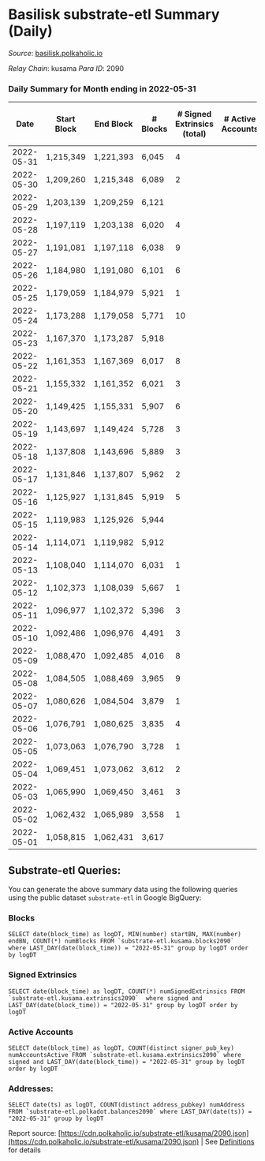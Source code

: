 # Basilisk substrate-etl Summary (Daily)

_Source_: [basilisk.polkaholic.io](https://basilisk.polkaholic.io)

*Relay Chain*: kusama
*Para ID*: 2090



### Daily Summary for Month ending in 2022-05-31


| Date | Start Block | End Block | # Blocks | # Signed Extrinsics (total) | # Active Accounts | # Passive | # New | # Addresses with Balances | # Events | # Transfers | # XCM Transfers In | # XCM Transfers Out |
| ---- | ----------- | --------- | -------- | --------------------------- | ----------------- | --------- | ----- | ------------------------- | -------- | ----------- | ------------------ | ------------------- |
| 2022-05-31 | 1,215,349 | 1,221,393 | 6,045  | 4 |  |  |  | 16,073 | 18,148 |   |   |   |
| 2022-05-30 | 1,209,260 | 1,215,348 | 6,089  | 2 |  |  |  | 16,073 | 18,280 |   |   |   |
| 2022-05-29 | 1,203,139 | 1,209,259 | 6,121  |  |  |  |  | 16,073 | 18,368 |   |   |   |
| 2022-05-28 | 1,197,119 | 1,203,138 | 6,020  | 4 |  |  |  | 16,073 | 18,073 |   |   |   |
| 2022-05-27 | 1,191,081 | 1,197,118 | 6,038  | 9 |  |  |  | 16,073 | 18,137 |   |   |   |
| 2022-05-26 | 1,184,980 | 1,191,080 | 6,101  | 6 |  |  |  | 16,073 | 18,323 |   |   |   |
| 2022-05-25 | 1,179,059 | 1,184,979 | 5,921  | 1 |  |  |  | 16,073 | 17,770 |   |   |   |
| 2022-05-24 | 1,173,288 | 1,179,058 | 5,771  | 10 |  |  |  | 16,073 | 43,003 | 4,335  |   |   |
| 2022-05-23 | 1,167,370 | 1,173,287 | 5,918  |  |  |  |  | 11,915 | 17,759 |   |   |   |
| 2022-05-22 | 1,161,353 | 1,167,369 | 6,017  | 8 |  |  |  | 11,915 | 18,075 |   |   |   |
| 2022-05-21 | 1,155,332 | 1,161,352 | 6,021  | 3 |  |  |  | 11,915 | 18,075 |   |   |   |
| 2022-05-20 | 1,149,425 | 1,155,331 | 5,907  | 6 |  |  |  | 11,915 | 17,738 |   |   |   |
| 2022-05-19 | 1,143,697 | 1,149,424 | 5,728  | 3 |  |  |  | 11,915 | 17,197 |   |   |   |
| 2022-05-18 | 1,137,808 | 1,143,696 | 5,889  | 3 |  |  |  | 11,915 | 17,678 |   |   |   |
| 2022-05-17 | 1,131,846 | 1,137,807 | 5,962  | 2 |  |  |  | 11,915 | 17,895 |   |   |   |
| 2022-05-16 | 1,125,927 | 1,131,845 | 5,919  | 5 |  |  |  | 11,915 | 17,772 |   |   |   |
| 2022-05-15 | 1,119,983 | 1,125,926 | 5,944  |  |  |  |  | 11,915 | 17,840 |   |   |   |
| 2022-05-14 | 1,114,071 | 1,119,982 | 5,912  |  |  |  |  | 11,915 | 17,741 |   |   |   |
| 2022-05-13 | 1,108,040 | 1,114,070 | 6,031  | 1 |  |  |  | 11,915 | 18,101 |   |   |   |
| 2022-05-12 | 1,102,373 | 1,108,039 | 5,667  | 1 |  |  |  | 11,915 | 17,008 |   |   |   |
| 2022-05-11 | 1,096,977 | 1,102,372 | 5,396  | 3 |  |  |  | 11,915 | 16,204 |   |   |   |
| 2022-05-10 | 1,092,486 | 1,096,976 | 4,491  | 3 |  |  |  | 11,915 | 13,486 |   |   |   |
| 2022-05-09 | 1,088,470 | 1,092,485 | 4,016  | 8 |  |  |  | 11,915 | 12,085 |   |   |   |
| 2022-05-08 | 1,084,505 | 1,088,469 | 3,965  | 9 |  |  |  | 11,915 | 11,917 |   |   |   |
| 2022-05-07 | 1,080,626 | 1,084,504 | 3,879  | 1 |  |  |  | 11,915 | 11,642 |   |   |   |
| 2022-05-06 | 1,076,791 | 1,080,625 | 3,835  | 4 |  |  |  | 11,915 | 11,520 |   |   |   |
| 2022-05-05 | 1,073,063 | 1,076,790 | 3,728  | 1 |  |  |  | 11,915 | 11,189 |   |   |   |
| 2022-05-04 | 1,069,451 | 1,073,062 | 3,612  | 2 |  |  |  | 11,915 | 10,843 |   |   |   |
| 2022-05-03 | 1,065,990 | 1,069,450 | 3,461  | 3 |  |  |  | 11,915 | 10,392 |   |   |   |
| 2022-05-02 | 1,062,432 | 1,065,989 | 3,558  | 1 |  |  |  | 11,915 | 10,679 |   |   |   |
| 2022-05-01 | 1,058,815 | 1,062,431 | 3,617  |  |  |  |  | 11,915 | 10,854 |   |   |   |

## Substrate-etl Queries:
You can generate the above summary data using the following queries using the public dataset `substrate-etl` in Google BigQuery:


### Blocks
```
SELECT date(block_time) as logDT, MIN(number) startBN, MAX(number) endBN, COUNT(*) numBlocks FROM `substrate-etl.kusama.blocks2090`  where LAST_DAY(date(block_time)) = "2022-05-31" group by logDT order by logDT
```


### Signed Extrinsics
```
SELECT date(block_time) as logDT, COUNT(*) numSignedExtrinsics FROM `substrate-etl.kusama.extrinsics2090`  where signed and LAST_DAY(date(block_time)) = "2022-05-31" group by logDT order by logDT
```


### Active Accounts
```
SELECT date(block_time) as logDT, COUNT(distinct signer_pub_key) numAccountsActive FROM `substrate-etl.kusama.extrinsics2090` where signed and LAST_DAY(date(block_time)) = "2022-05-31" group by logDT order by logDT
```


### Addresses:
```
SELECT date(ts) as logDT, COUNT(distinct address_pubkey) numAddress FROM `substrate-etl.polkadot.balances2090` where LAST_DAY(date(ts)) = "2022-05-31" group by logDT
```



Report source: [https://cdn.polkaholic.io/substrate-etl/kusama/2090.json](https://cdn.polkaholic.io/substrate-etl/kusama/2090.json) | See [Definitions](/DEFINITIONS.md) for details
